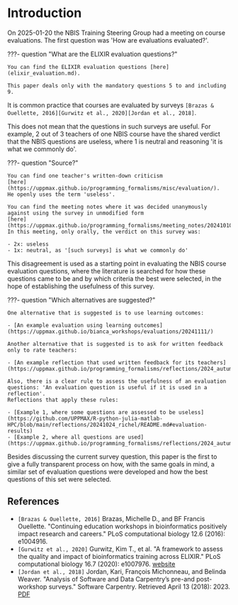 # Introduction

On 2025-01-20 the NBIS Training Steering Group had
a meeting on course evaluations.
The first question was 'How are evaluations evaluated?'.

???- question "What are the ELIXIR evaluation questions?"

    You can find the ELIXIR evaluation questions [here](elixir_evaluation.md).

    This paper deals only with the mandatory questions 5 to and including 9.

It is common practice that courses are evaluated by surveys
`[Brazas & Ouellette, 2016][Gurwitz et al., 2020][Jordan et al., 2018]`.

This does not mean that the questions in such surveys are useful.
For example, 2 out of 3 teachers of one NBIS course have the shared verdict
that the NBIS questions are useless, where 1 is neutral and
reasoning 'it is what we commonly do'.

???- question "Source?"

    You can find one teacher's written-down criticism
    [here](https://uppmax.github.io/programming_formalisms/misc/evaluation/).
    He openly uses the term 'useless'.

    You can find the meeting notes where it was decided unanymously
    against using the survey in unmodified form
    [here](https://uppmax.github.io/programming_formalisms/meeting_notes/20241010/).
    In this meeting, only orally, the verdict on this survey was:

    - 2x: useless
    - 1x: neutral, as '[such surveys] is what we commonly do'

This disagreement is used as a starting point in evaluating the
NBIS course evaluation questions,
where the literature is searched for how these questions
came to be and by which criteria the best were selected,
in the hope of establishing the usefulness of this survey.

???- question "Which alternatives are suggested?"

    One alternative that is suggested is to use learning outcomes:

    - [An example evaluation using learning outcomes](https://uppmax.github.io/bianca_workshops/evaluations/20241111/)

    Another alternative that is suggested is to ask for written feedback
    only to rate teachers:

    - [An example reflection that used written feedback for its teachers](https://uppmax.github.io/programming_formalisms/reflections/2024_autumn/20241122_richel/)

    Also, there is a clear rule to assess the usefulness of an evaluation
    questions: 'An evaluation question is useful if it is used in a reflection'.
    Reflections that apply these rules:

    - [Example 1, where some questions are assessed to be useless](https://github.com/UPPMAX/R-python-julia-matlab-HPC/blob/main/reflections/20241024_richel/README.md#evaluation-results)
    - [Example 2, where all questions are used](https://uppmax.github.io/programming_formalisms/reflections/2024_autumn/20241122_richel/)

Besides discussing the current survey question,
this paper is the first to give a fully transparent process
on how, with the same goals in mind, a similar set of
evaluation questions were developed
and how the best questions of this set were selected.

## References

- `[Brazas & Ouellette, 2016]`
  Brazas, Michelle D., and BF Francis Ouellette.
  "Continuing education workshops in bioinformatics positively impact
 research and careers." PLoS computational biology 12.6 (2016): e1004916.
- `[Gurwitz et al., 2020]`
  Gurwitz, Kim T., et al.
  "A framework to assess the quality and impact of bioinformatics training
  across ELIXIR." PLoS computational biology 16.7 (2020): e1007976.
  [website](https://journals.plos.org/ploscompbiol/article?id=10.1371/journal.pcbi.1007976)
- `[Jordan et al., 2018]`
  Jordan, Kari, François Michonneau, and Belinda Weaver.
  "Analysis of Software and Data Carpentry’s pre-and post-workshop surveys."
  Software Carpentry. Retrieved April 13 (2018): 2023.
  [PDF](papers/jordan_et_al_2018.pdf)

